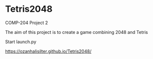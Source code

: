 # Tetris2048

COMP-204 Project 2

The aim of this project is to create a game combining 2048 and Tetris

Start launch.py


https://ozanhalisilter.github.io/Tetris2048/

